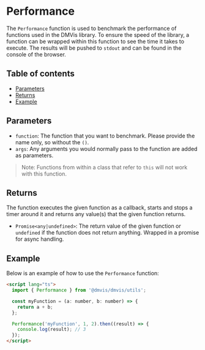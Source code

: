 # Performance

The `Performance` function is used to benchmark the performance of functions used in the DMVis library. To ensure the speed of the library, a function can be wrapped within this function to see the time it takes to execute. The results will be pushed to `stdout` and can be found in the console of the browser.

## Table of contents

- [Parameters](#parameters)
- [Returns](#returns)
- [Example](#example)

## Parameters

- `function`: The function that you want to benchmark. Please provide the name only, so without the `()`.
- `args`: Any arguments you would normally pass to the function are added as parameters.

> Note: Functions from within a class that refer to `this` will not work with this function.

## Returns

The function executes the given function as a callback, starts and stops a timer around it and returns any value(s) that the given function returns.

- `Promise<any|undefined>`: The return value of the given function or `undefined` if the function does not return anything. Wrapped in a promise for async handling.

## Example

Below is an example of how to use the `Performance` function:

```html
<script lang="ts">
  import { Performance } from '@dmvis/dmvis/utils';

  const myFunction = (a: number, b: number) => {
    return a + b;
  };

  Performance('myFunction', 1, 2).then((result) => {
    console.log(result); // 3
  });
</script>
```
